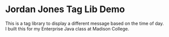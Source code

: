 # Jordan Jones Tag Lib Demo

This is a tag library to display a different message based on the time of day.
I built this for my Enterprise Java class at Madison College.
